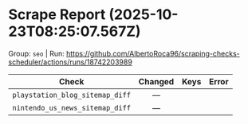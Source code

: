 # Scrape Report (2025-10-23T08:25:07.567Z)

Group: `seo`  |  Run: https://github.com/AlbertoRoca96/scraping-checks-scheduler/actions/runs/18742203989

| Check | Changed | Keys | Error |
|---|:---:|:--|:--|
| `playstation_blog_sitemap_diff` | — |  |  |
| `nintendo_us_news_sitemap_diff` | — |  |  |
